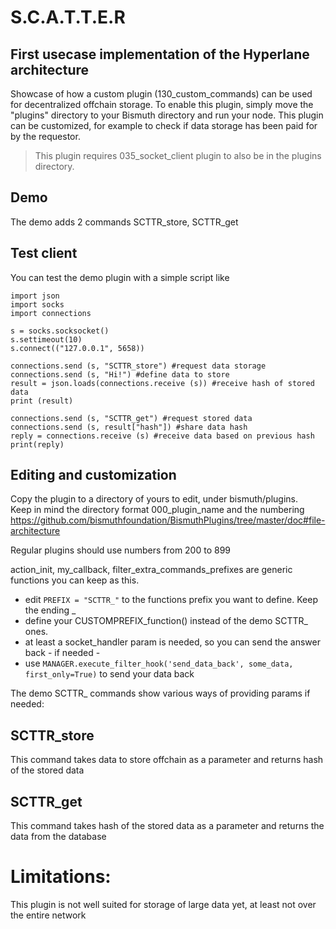 # S.C.A.T.T.E.R
## First usecase implementation of the Hyperlane architecture

Showcase of how a custom plugin (130_custom_commands) can be used for decentralized offchain storage.
To enable this plugin, simply move the "plugins" directory to your Bismuth directory and run your node.
This plugin can be customized, for example to check if data storage has been paid for by the requestor.

> This plugin requires 035_socket_client plugin to also be in the plugins directory.

## Demo

The demo adds 2 commands SCTTR_store, SCTTR_get

## Test client

You can test the demo plugin with a simple script like 
```
import json
import socks
import connections

s = socks.socksocket()
s.settimeout(10)
s.connect(("127.0.0.1", 5658))

connections.send (s, "SCTTR_store") #request data storage
connections.send (s, "Hi!") #define data to store
result = json.loads(connections.receive (s)) #receive hash of stored data
print (result)

connections.send (s, "SCTTR_get") #request stored data
connections.send (s, result["hash"]) #share data hash
reply = connections.receive (s) #receive data based on previous hash
print(reply)
```

## Editing and customization

Copy the plugin to a directory of yours to edit, under bismuth/plugins.  
Keep in mind the directory format 000_plugin_name and the numbering https://github.com/bismuthfoundation/BismuthPlugins/tree/master/doc#file-architecture

Regular plugins should use numbers from 200 to 899

action_init, my_callback, filter_extra_commands_prefixes are generic functions you can keep as this.

- edit `PREFIX = "SCTTR_"` to the functions prefix you want to define. Keep the ending _
- define your CUSTOMPREFIX_function() instead of the demo SCTTR_ ones.
- at least a socket_handler param is needed, so you can send the answer back - if needed -
- use `MANAGER.execute_filter_hook('send_data_back', some_data, first_only=True)` to send your data back

The demo SCTTR_ commands show various ways of providing params if needed:

## SCTTR_store

This command takes data to store offchain as a parameter and returns hash of the stored data

## SCTTR_get

This command takes hash of the stored data as a parameter and returns the data from the database

# Limitations:

This plugin is not well suited for storage of large data yet, at least not over the entire network
